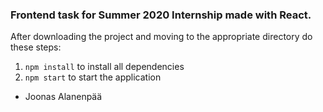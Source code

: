 ### Frontend task for Summer 2020 Internship made with React.

After downloading the project and moving to the appropriate directory 
do these steps:

1. `npm install` to install all dependencies
2. `npm start` to start the application

- Joonas Alanenpää